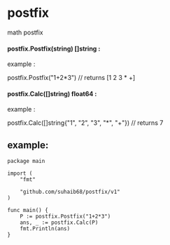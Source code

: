 # postfix

math postfix

#### postfix.Postfix(string) []string :

example :

postfix.Postfix("1+2*3") // returns [1 2 3 * +]

#### postfix.Calc([]string) float64 :

example :

postfix.Calc([]string{"1", "2", "3", "*", "+"}) // returns 7

## example:
```
package main

import (
	"fmt"

	"github.com/suhaib68/postfix/v1"
)

func main() {
	P := postfix.Postfix("1+2*3")
	ans, _ := postfix.Calc(P)
	fmt.Println(ans)
}
```
